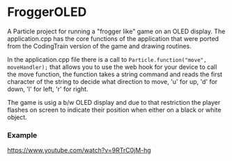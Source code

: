 # FroggerOLED

A Particle project for running a "frogger like" game on an OLED display.  The application.cpp has the core functions of the application that were ported from the CodingTrain version of the game and drawing routines.

In the application.cpp file there is a call to `Particle.function("move", moveHandler);` that allows you to use the web hook for your device to call the move function, the function takes a string command and reads the first character of the string to decide what direction to move, 'u' for up, 'd' for down, 'l' for left, 'r' for right.

The game is usig a b/w OLED display and due to that restriction the player flashes on screen to indicate their position when either on a black or white object.

### Example

https://www.youtube.com/watch?v=9RTrC0jM-hg
